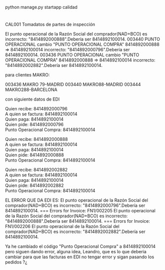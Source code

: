 python manage.py startapp calidad

#
CAL001 Tomadatos de partes de inspección

El punto operacional de la Razón Social del comprador(NAD+BCO) es
incorrecto: "8414892000888".Debería ser 8414892100014.          003440 PUNTO OPERACIONAL cambio "PUNTO OPERACIONAL COMPRA" 8414892000888 => 8414892100014
incorrecto: "8414892000796".Debería ser 8414892100014.          003436 PUNTO OPERACIONAL cambio "PUNTO OPERACIONAL COMPRA" 8414892000888 => 8414892100014
incorrecto: "8414892002882".Debería ser 8414892100014.


para clientes MAKRO:

003436 MAKRO 79-MADRID
003440 MAKRO88-MADRID
003444 MAKRO288-BARCELONA

con siguiente datos de EDI

Quien recibe:               8414892000796  
A quien se factura:         8414892100014  
Quien paga:                 8414892100014  
Quien pide:                 8414892000796  
Punto Operacional Compra:   8414892100014

Quien recibe:               8414892000888  
A quien se factura:         8414892100014  
Quien paga:                 8414892100014  
Quien pide:                 8414892000888  
Punto Operacional Compra:   8414892100014

Quien recibe:               8414892002882  
A quien se factura:         8414892100014  
Quien paga:                 8414892100014  
Quien pide:                 8414892002882  
Punto Operacional Compra:   8414892100014

EL ERROR QUE DA EDI ES:
    El punto operacional de la Razón Social del comprador(NAD+BCO) es
    incorrecto: "8414892000796".Debería ser 8414892100014.
    === Errors for Invoice: FN1/002205
    El punto operacional de la Razón Social del comprador(NAD+BCO) es
    incorrecto: "8414892000888".Debería ser 8414892100014.
    === Errors for Invoice: FN1/002206
    El punto operacional de la Razón Social del comprador(NAD+BCO) es
    incorrecto: "8414892002882".Debería ser 8414892100014.

Ya he cambiado el código "Punto Operacional Compra" a 8414892100014 pero siguen dando error, 
alguna idea, Leandro, que es lo que deberia cambiar para que las facturas en EDI no tengar error y sigan pasando los pedidos ?¿